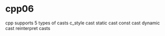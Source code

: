 # cpp06
cpp supports 5 types of casts
c_style cast
static cast
const cast
dynamic cast
reinterpret casts


